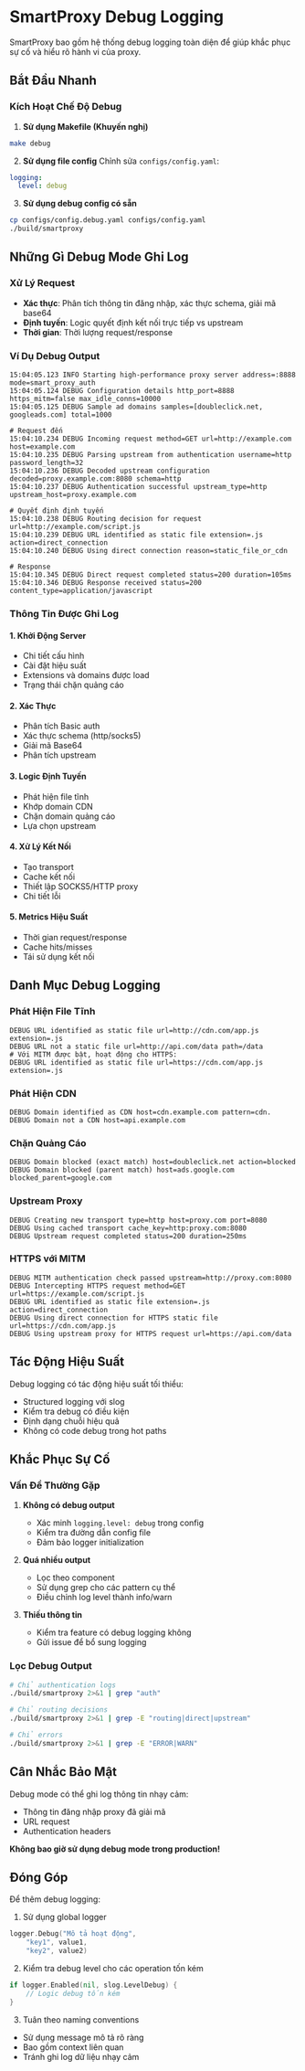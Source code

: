 # SmartProxy Debug Logging

SmartProxy bao gồm hệ thống debug logging toàn diện để giúp khắc phục sự cố và hiểu rõ hành vi của proxy.

## Bắt Đầu Nhanh

### Kích Hoạt Chế Độ Debug

1. **Sử dụng Makefile (Khuyến nghị)**
```bash
make debug
```

2. **Sử dụng file config**
Chỉnh sửa `configs/config.yaml`:
```yaml
logging:
  level: debug
```

3. **Sử dụng debug config có sẵn**
```bash
cp configs/config.debug.yaml configs/config.yaml
./build/smartproxy
```

## Những Gì Debug Mode Ghi Log

### Xử Lý Request
- **Xác thực**: Phân tích thông tin đăng nhập, xác thực schema, giải mã base64
- **Định tuyến**: Logic quyết định kết nối trực tiếp vs upstream
- **Thời gian**: Thời lượng request/response

### Ví Dụ Debug Output

```
15:04:05.123 INFO Starting high-performance proxy server address=:8888 mode=smart_proxy_auth
15:04:05.124 DEBUG Configuration details http_port=8888 https_mitm=false max_idle_conns=10000
15:04:05.125 DEBUG Sample ad domains samples=[doubleclick.net, googleads.com] total=1000

# Request đến
15:04:10.234 DEBUG Incoming request method=GET url=http://example.com host=example.com
15:04:10.235 DEBUG Parsing upstream from authentication username=http password_length=32
15:04:10.236 DEBUG Decoded upstream configuration decoded=proxy.example.com:8080 schema=http
15:04:10.237 DEBUG Authentication successful upstream_type=http upstream_host=proxy.example.com

# Quyết định định tuyến
15:04:10.238 DEBUG Routing decision for request url=http://example.com/script.js
15:04:10.239 DEBUG URL identified as static file extension=.js action=direct_connection
15:04:10.240 DEBUG Using direct connection reason=static_file_or_cdn

# Response
15:04:10.345 DEBUG Direct request completed status=200 duration=105ms
15:04:10.346 DEBUG Response received status=200 content_type=application/javascript
```

### Thông Tin Được Ghi Log

#### 1. **Khởi Động Server**
- Chi tiết cấu hình
- Cài đặt hiệu suất
- Extensions và domains được load
- Trạng thái chặn quảng cáo

#### 2. **Xác Thực**
- Phân tích Basic auth
- Xác thực schema (http/socks5)
- Giải mã Base64
- Phân tích upstream

#### 3. **Logic Định Tuyến**
- Phát hiện file tĩnh
- Khớp domain CDN
- Chặn domain quảng cáo
- Lựa chọn upstream

#### 4. **Xử Lý Kết Nối**
- Tạo transport
- Cache kết nối
- Thiết lập SOCKS5/HTTP proxy
- Chi tiết lỗi

#### 5. **Metrics Hiệu Suất**
- Thời gian request/response
- Cache hits/misses
- Tái sử dụng kết nối

## Danh Mục Debug Logging

### Phát Hiện File Tĩnh
```
DEBUG URL identified as static file url=http://cdn.com/app.js extension=.js
DEBUG URL not a static file url=http://api.com/data path=/data
# Với MITM được bật, hoạt động cho HTTPS:
DEBUG URL identified as static file url=https://cdn.com/app.js extension=.js
```

### Phát Hiện CDN
```
DEBUG Domain identified as CDN host=cdn.example.com pattern=cdn.
DEBUG Domain not a CDN host=api.example.com
```

### Chặn Quảng Cáo
```
DEBUG Domain blocked (exact match) host=doubleclick.net action=blocked
DEBUG Domain blocked (parent match) host=ads.google.com blocked_parent=google.com
```

### Upstream Proxy
```
DEBUG Creating new transport type=http host=proxy.com port=8080
DEBUG Using cached transport cache_key=http:proxy.com:8080
DEBUG Upstream request completed status=200 duration=250ms
```

### HTTPS với MITM
```
DEBUG MITM authentication check passed upstream=http://proxy.com:8080
DEBUG Intercepting HTTPS request method=GET url=https://example.com/script.js
DEBUG URL identified as static file extension=.js action=direct_connection
DEBUG Using direct connection for HTTPS static file url=https://cdn.com/app.js
DEBUG Using upstream proxy for HTTPS request url=https://api.com/data
```

## Tác Động Hiệu Suất

Debug logging có tác động hiệu suất tối thiểu:
- Structured logging với slog
- Kiểm tra debug có điều kiện
- Định dạng chuỗi hiệu quả
- Không có code debug trong hot paths

## Khắc Phục Sự Cố

### Vấn Đề Thường Gặp

1. **Không có debug output**
   - Xác minh `logging.level: debug` trong config
   - Kiểm tra đường dẫn config file
   - Đảm bảo logger initialization

2. **Quá nhiều output**
   - Lọc theo component
   - Sử dụng grep cho các pattern cụ thể
   - Điều chỉnh log level thành info/warn

3. **Thiếu thông tin**
   - Kiểm tra feature có debug logging không
   - Gửi issue để bổ sung logging

### Lọc Debug Output

```bash
# Chỉ authentication logs
./build/smartproxy 2>&1 | grep "auth"

# Chỉ routing decisions
./build/smartproxy 2>&1 | grep -E "routing|direct|upstream"

# Chỉ errors
./build/smartproxy 2>&1 | grep -E "ERROR|WARN"
```

## Cân Nhắc Bảo Mật

Debug mode có thể ghi log thông tin nhạy cảm:
- Thông tin đăng nhập proxy đã giải mã
- URL request
- Authentication headers

**Không bao giờ sử dụng debug mode trong production!**

## Đóng Góp

Để thêm debug logging:

1. Sử dụng global logger
```go
logger.Debug("Mô tả hoạt động",
    "key1", value1,
    "key2", value2)
```

2. Kiểm tra debug level cho các operation tốn kém
```go
if logger.Enabled(nil, slog.LevelDebug) {
    // Logic debug tốn kém
}
```

3. Tuân theo naming conventions
- Sử dụng message mô tả rõ ràng
- Bao gồm context liên quan
- Tránh ghi log dữ liệu nhạy cảm